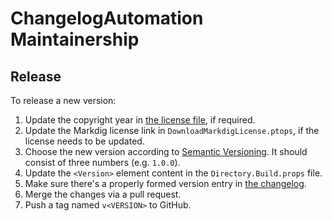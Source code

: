 ﻿ChangelogAutomation Maintainership
==================================

Release
-------

To release a new version:
1. Update the copyright year in [the license file][license], if required.
2. Update the Markdig license link in `DownloadMarkdigLicense.ptops`, if the license needs to be updated.
3. Choose the new version according to [Semantic Versioning][semver]. It should consist of three numbers (e.g. `1.0.0`).
4. Update the `<Version>` element content in the `Directory.Build.props` file.
5. Make sure there's a properly formed version entry in [the changelog][changelog].
6. Merge the changes via a pull request.
7. Push a tag named `v<VERSION>` to GitHub.

[changelog]: ./CHANGELOG.md
[license]: ./LICENSE.md
[semver]: https://semver.org/spec/v2.0.0.html
